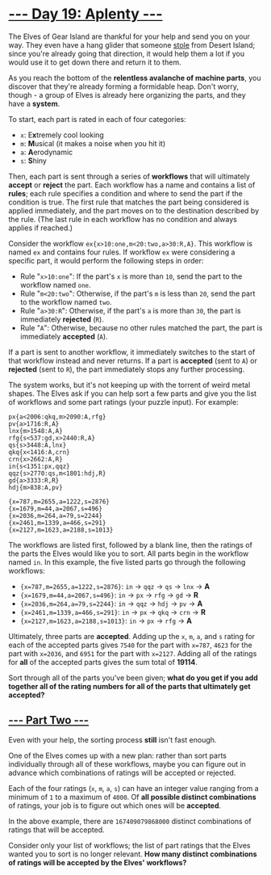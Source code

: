 # [--- Day 19: Aplenty ---](https://adventofcode.com/2023/day/19)
The Elves of Gear Island are thankful for your help and send you on your way. They even have a hang glider that someone [stole](https://adventofcode.com/2023/day/9) from Desert Island; since you're already going that direction, it would help them a lot if you would use it to get down there and return it to them.

As you reach the bottom of the **relentless avalanche of machine parts**, you discover that they're already forming a formidable heap. Don't worry, though - a group of Elves is already here organizing the parts, and they have a **system**.

To start, each part is rated in each of four categories:
  - `x`: E**x**tremely cool looking
  - `m`: **M**usical (it makes a noise when you hit it)
  - `a`: **A**erodynamic
  - `s`: **S**hiny

Then, each part is sent through a series of **workflows** that will ultimately **accept** or **reject** the part. Each workflow has a name and contains a list of **rules**; each rule specifies a condition and where to send the part if the condition is true. The first rule that matches the part being considered is applied immediately, and the part moves on to the destination described by the rule. (The last rule in each workflow has no condition and always applies if reached.)

Consider the workflow `ex{x>10:one,m<20:two,a>30:R,A}`. This workflow is named `ex` and contains four rules. If workflow `ex` were considering a specific part, it would perform the following steps in order:
  - Rule "`x>10:one`": If the part's `x` is more than `10`, send the part to the workflow named `one`.
  - Rule "`m<20:two`": Otherwise, if the part's `m` is less than `20`, send the part to the workflow named `two`.
  - Rule "`a>30:R`": Otherwise, if the part's `a` is more than `30`, the part is immediately **rejected** (`R`).
  - Rule "`A`": Otherwise, because no other rules matched the part, the part is immediately **accepted** (`A`).

If a part is sent to another workflow, it immediately switches to the start of that workflow instead and never returns. If a part is **accepted** (sent to `A`) or **rejected** (sent to `R`), the part immediately stops any further processing.

The system works, but it's not keeping up with the torrent of weird metal shapes. The Elves ask if you can help sort a few parts and give you the list of workflows and some part ratings (your puzzle input). For example:
```
px{a<2006:qkq,m>2090:A,rfg}
pv{a>1716:R,A}
lnx{m>1548:A,A}
rfg{s<537:gd,x>2440:R,A}
qs{s>3448:A,lnx}
qkq{x<1416:A,crn}
crn{x>2662:A,R}
in{s<1351:px,qqz}
qqz{s>2770:qs,m<1801:hdj,R}
gd{a>3333:R,R}
hdj{m>838:A,pv}

{x=787,m=2655,a=1222,s=2876}
{x=1679,m=44,a=2067,s=496}
{x=2036,m=264,a=79,s=2244}
{x=2461,m=1339,a=466,s=291}
{x=2127,m=1623,a=2188,s=1013}
```
The workflows are listed first, followed by a blank line, then the ratings of the parts the Elves would like you to sort. All parts begin in the workflow named `in`. In this example, the five listed parts go through the following workflows:

  - `{x=787,m=2655,a=1222,s=2876}`: `in` -> `qqz` -> `qs` -> `lnx` -> **A**
  - `{x=1679,m=44,a=2067,s=496}`: `in` -> `px` -> `rfg` -> `gd` -> **R**
  - `{x=2036,m=264,a=79,s=2244}`: `in` -> `qqz` -> `hdj` -> `pv` -> **A**
  - `{x=2461,m=1339,a=466,s=291}`: `in` -> `px` -> `qkq` -> `crn` -> **R**
  - `{x=2127,m=1623,a=2188,s=1013}`: `in` -> `px` -> `rfg` -> **A**

Ultimately, three parts are **accepted**. Adding up the `x`, `m`, `a`, and `s` rating for each of the accepted parts gives `7540` for the part with `x=787`, `4623` for the part with `x=2036`, and `6951` for the part with `x=2127`. Adding all of the ratings for **all** of the accepted parts gives the sum total of **19114**.

Sort through all of the parts you've been given; **what do you get if you add together all of the rating numbers for all of the parts that ultimately get accepted?**

## [--- Part Two ---](https://adventofcode.com/2023/day/19#part2)
Even with your help, the sorting process **still** isn't fast enough.

One of the Elves comes up with a new plan: rather than sort parts individually through all of these workflows, maybe you can figure out in advance which combinations of ratings will be accepted or rejected.

Each of the four ratings (`x`, `m`, `a`, `s`) can have an integer value ranging from a minimum of `1` to a maximum of `4000`. Of **all possible distinct combinations** of ratings, your job is to figure out which ones will be **accepted**.

In the above example, there are `167409079868000` distinct combinations of ratings that will be accepted.

Consider only your list of workflows; the list of part ratings that the Elves wanted you to sort is no longer relevant. **How many distinct combinations of ratings will be accepted by the Elves' workflows?**